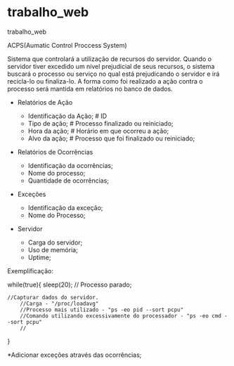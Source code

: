 # trabalho_web
trabalho_web

ACPS(Aumatic Control Proccess System)

Sistema que controlará a utilização de recursos do servidor. Quando o servidor tiver excedido um nível prejudicial de seus recursos, o sistema buscará o processo ou serviço no qual está prejudicando o servidor e irá recicla-lo ou finaliza-lo. A forma como foi realizado a ação contra o processo será mantida em relatórios no banco de dados.


- Relatórios de Ação
	- Identificação da Ação; # ID
	- Tipo de ação; # Processo finalizado ou reiniciado;
	- Hora da ação;	# Horário em que ocorreu a ação;
	- Alvo da ação; # Processo que foi finalizado ou reiniciado;

- Relatórios de Ocorrências
	- Identificação da ocorrências;
	- Nome do processo;
	- Quantidade de ocorrências;

- Exceções
	- Identificação da exceção;
	- Nome do Processo;

- Servidor
	- Carga do servidor;
	- Uso de memória;
	- Uptime;


Exemplificação:

while(true){
	sleep(20); // Processo parado;

	//Capturar dados do servidor.
		//Carga - "/proc/loadavg"
		//Processo mais utilizado - "ps -eo pid --sort pcpu"
		//Comando utilizando excessivamente do processador - "ps -eo cmd --sort pcpu"
		//
}

*Adicionar exceções através das ocorrências;